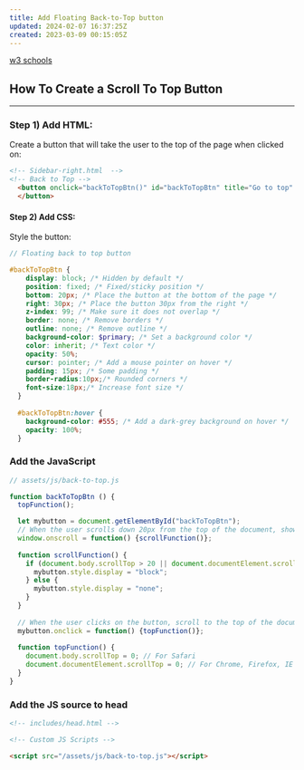 ```yaml
---
title: Add Floating Back-to-Top button
updated: 2024-02-07 16:37:25Z
created: 2023-03-09 00:15:05Z
---
```


[w3 schools](https://www.w3schools.com/howto/howto_js_scroll_to_top.asp)

## How To Create a Scroll To Top Button
------------------------------------

### Step 1) Add HTML:

Create a button that will take the user to the top of the page when clicked on:

```html
<!-- Sidebar-right.html  -->
<!-- Back to Top -->
  <button onclick="backToTopBtn()" id="backToTopBtn" title="Go to top" class="btn btn-primary">{{ site.data.ui-text[site.locale].back_to_top | default: 'Back to Top' }} &uarr;
  </button>
```
#### Step 2) Add CSS:

Style the button:

```scss
// Floating back to top button

#backToTopBtn { 
    display: block; /* Hidden by default */
    position: fixed; /* Fixed/sticky position */
    bottom: 20px; /* Place the button at the bottom of the page */
    right: 30px; /* Place the button 30px from the right */
    z-index: 99; /* Make sure it does not overlap */
    border: none; /* Remove borders */
    outline: none; /* Remove outline */
    background-color: $primary; /* Set a background color */
    color: inherit; /* Text color */
    opacity: 50%;
    cursor: pointer; /* Add a mouse pointer on hover */
    padding: 15px; /* Some padding */
    border-radius:10px;/* Rounded corners */
    font-size:18px;/* Increase font size */
  }
    
  #backToTopBtn:hover { 
    background-color: #555; /* Add a dark-grey background on hover */ 
    opacity: 100%;
  }
```

### Add the JavaScript

```js
// assets/js/back-to-top.js

function backToTopBtn () {
  topFunction();   

  let mybutton = document.getElementById("backToTopBtn");
  // When the user scrolls down 20px from the top of the document, show the button
  window.onscroll = function() {scrollFunction()};
  
  function scrollFunction() {
    if (document.body.scrollTop > 20 || document.documentElement.scrollTop > 20) {
      mybutton.style.display = "block";
    } else {
      mybutton.style.display = "none";
    }
  }
  
  // When the user clicks on the button, scroll to the top of the document
  mybutton.onclick = function() {topFunction()};
  
  function topFunction() {
    document.body.scrollTop = 0; // For Safari
    document.documentElement.scrollTop = 0; // For Chrome, Firefox, IE and Opera
  }
}
```

### Add the JS source to head

```html
<!-- includes/head.html -->

<!-- Custom JS Scripts -->

<script src="/assets/js/back-to-top.js"></script>

```

